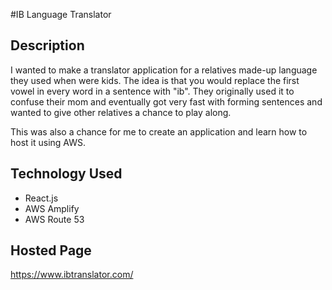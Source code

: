 #IB Language Translator

## Description
I wanted to make a translator application for a relatives made-up language they used when were kids. The idea is that you would replace the first vowel in every word in a sentence with "ib". They originally used it to confuse their mom and eventually got very fast with forming sentences and wanted to give other relatives a chance to play along. 

This was also a chance for me to create an application and learn how to host it using AWS.

## Technology Used
 - React.js
 - AWS Amplify
 - AWS Route 53

## Hosted Page
https://www.ibtranslator.com/
